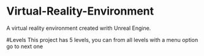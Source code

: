 # Virtual-Reality-Environment
A virtual reality environment created writh Unreal Engine.

#Levels
This project has 5 levels, you can from all levels with a menu option go to next one
